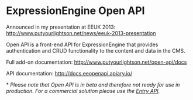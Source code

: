 ExpressionEngine Open API
========
Announced in my presentation at EEUK 2013: http://www.putyourlightson.net/news/eeuk-2013-presentation

Open API is a front-end API for ExpressionEngine that provides authentication and CRUD functionality to the content and data in the CMS.

Full add-on documentation: http://www.putyourlightson.net/open-api/docs

API documentation: http://docs.eeopenapi.apiary.io/

\* *Please note that Open API is in beta and therefore not ready for use in production. For a commercial solution please use the [Entry API](http://reinos.nl/expressionengine/entry-api/overview).*
